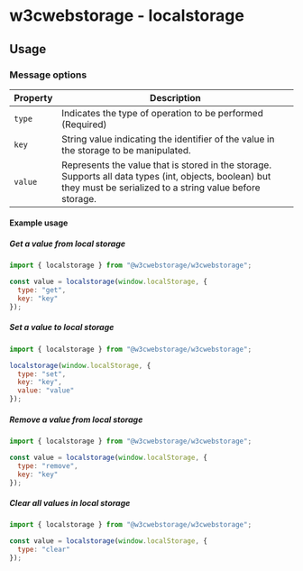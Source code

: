 # w3cwebstorage - localstorage

## Usage

### Message options

| Property | Description                                                                                                                                                       |
| -------- | ----------------------------------------------------------------------------------------------------------------------------------------------------------------- |
| `type`   | Indicates the type of operation to be performed (Required)                                                                                                        |
| `key`    | String value indicating the identifier of the value in the storage to be manipulated.                                                                             |
| `value`  | Represents the value that is stored in the storage. Supports all data types (int, objects, boolean) but they must be serialized to a string value before storage. |

#### Example usage

##### Get a value from local storage

```js
import { localstorage } from "@w3cwebstorage/w3cwebstorage";

const value = localstorage(window.localStorage, {
  type: "get",
  key: "key"
});
```

##### Set a value to local storage

```js
import { localstorage } from "@w3cwebstorage/w3cwebstorage";

localstorage(window.localStorage, {
  type: "set",
  key: "key",
  value: "value"
});
```

##### Remove a value from local storage

```js
import { localstorage } from "@w3cwebstorage/w3cwebstorage";

const value = localstorage(window.localStorage, {
  type: "remove",
  key: "key"
});
```

##### Clear all values in local storage

```js
import { localstorage } from "@w3cwebstorage/w3cwebstorage";

const value = localstorage(window.localStorage, {
  type: "clear"
});
```
